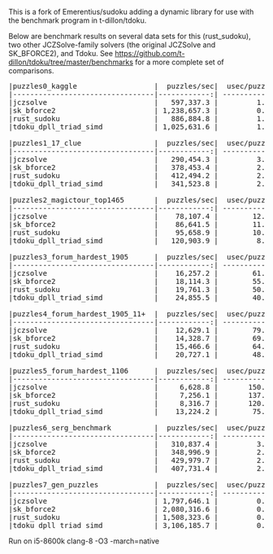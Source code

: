 This is a fork of Emerentius/sudoku adding a dynamic library for use with the benchmark program in t-dillon/tdoku.

Below are benchmark results on several data sets for this (rust_sudoku), two other JCZSolve-family solvers (the
original JCZSolve and SK_BFORCE2), and Tdoku. See https://github.com/t-dillon/tdoku/tree/master/benchmarks for
a more complete set of comparisons.

<pre>
|puzzles0_kaggle                  |  puzzles/sec|  usec/puzzle|   %no_guess|  guesses/puzzle|
|---------------------------------|------------:| -----------:| ----------:| --------------:|
|jczsolve                         |   597,337.3 |         1.7 |     100.0% |           0.00 |
|sk_bforce2                       | 1,238,657.3 |         0.8 |     100.0% |           0.00 |
|rust_sudoku                      |   886,884.8 |         1.1 |        N/A |            N/A |
|tdoku_dpll_triad_simd            | 1,025,631.6 |         1.0 |     100.0% |           0.00 |

|puzzles1_17_clue                 |  puzzles/sec|  usec/puzzle|   %no_guess|  guesses/puzzle|
|---------------------------------|------------:| -----------:| ----------:| --------------:|
|jczsolve                         |   290,454.3 |         3.4 |      69.6% |           1.90 |
|sk_bforce2                       |   378,453.4 |         2.6 |      73.8% |           1.01 |
|rust_sudoku                      |   412,494.2 |         2.4 |        N/A |            N/A |
|tdoku_dpll_triad_simd            |   341,523.8 |         2.9 |      78.7% |           0.61 |

|puzzles2_magictour_top1465       |  puzzles/sec|  usec/puzzle|   %no_guess|  guesses/puzzle|
|---------------------------------|------------:| -----------:| ----------:| --------------:|
|jczsolve                         |    78,107.4 |        12.8 |       2.3% |          20.73 |
|sk_bforce2                       |    86,641.5 |        11.5 |       3.6% |          15.43 |
|rust_sudoku                      |    95,658.9 |        10.5 |        N/A |            N/A |
|tdoku_dpll_triad_simd            |   120,903.9 |         8.3 |       7.9% |           9.06 |

|puzzles3_forum_hardest_1905      |  puzzles/sec|  usec/puzzle|   %no_guess|  guesses/puzzle|
|---------------------------------|------------:| -----------:| ----------:| --------------:|
|jczsolve                         |    16,257.2 |        61.5 |       0.0% |         138.78 |
|sk_bforce2                       |    18,114.3 |        55.2 |       0.0% |         103.28 |
|rust_sudoku                      |    19,761.3 |        50.6 |        N/A |            N/A |
|tdoku_dpll_triad_simd            |    24,855.5 |        40.2 |       0.0% |          54.99 |

|puzzles4_forum_hardest_1905_11+  |  puzzles/sec|  usec/puzzle|   %no_guess|  guesses/puzzle|
|---------------------------------|------------:| -----------:| ----------:| --------------:|
|jczsolve                         |    12,629.1 |        79.2 |       0.0% |         171.17 |
|sk_bforce2                       |    14,328.7 |        69.8 |       0.0% |         122.63 |
|rust_sudoku                      |    15,466.6 |        64.7 |        N/A |            N/A |
|tdoku_dpll_triad_simd            |    20,727.1 |        48.2 |       0.0% |          64.93 |

|puzzles5_forum_hardest_1106      |  puzzles/sec|  usec/puzzle|   %no_guess|  guesses/puzzle|
|---------------------------------|------------:| -----------:| ----------:| --------------:|
|jczsolve                         |     6,628.8 |       150.9 |       0.0% |         365.89 |
|sk_bforce2                       |     7,256.1 |       137.8 |       0.0% |         270.92 |
|rust_sudoku                      |     8,316.7 |       120.2 |        N/A |            N/A |
|tdoku_dpll_triad_simd            |    13,224.2 |        75.6 |       0.0% |         113.10 |

|puzzles6_serg_benchmark          |  puzzles/sec|  usec/puzzle|   %no_guess|  guesses/puzzle|
|---------------------------------|------------:| -----------:| ----------:| --------------:|
|jczsolve                         |   310,837.4 |         3.2 |       0.0% |           7.09 |
|sk_bforce2                       |   348,996.9 |         2.9 |       0.0% |           7.08 |
|rust_sudoku                      |   429,979.7 |         2.3 |        N/A |            N/A |
|tdoku_dpll_triad_simd            |   407,731.4 |         2.5 |       0.0% |           7.13 |

|puzzles7_gen_puzzles             |  puzzles/sec|  usec/puzzle|   %no_guess|  guesses/puzzle|
|---------------------------------|------------:| -----------:| ----------:| --------------:|
|jczsolve                         | 1,797,646.1 |         0.6 |      97.4% |           0.31 |
|sk_bforce2                       | 2,080,316.6 |         0.5 |      97.5% |           0.29 |
|rust_sudoku                      | 1,508,323.6 |         0.7 |        N/A |            N/A |
|tdoku_dpll_triad_simd            | 3,106,185.7 |         0.3 |      97.4% |           0.29 |
</pre>

Run on i5-8600k clang-8 -O3 -march=native
